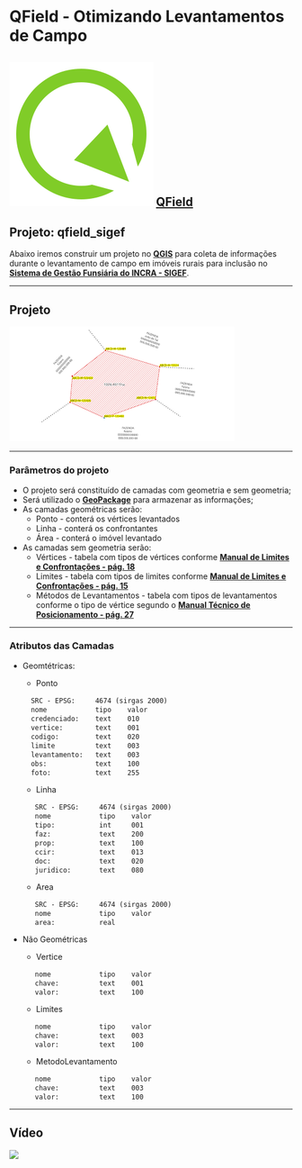 # QField - Otimizando Levantamentos de Campo
![img_qfield](qfield-logo.svg) **[QField](https://qfield.org/docs/pt/user-guide/index.html)**
---
## Projeto: qfield_sigef

Abaixo iremos construir um projeto no **[QGIS](https://qgis.org/pt_BR/site/)** para coleta de informações durante o levantamento de campo em imóveis rurais para inclusão no **[Sistema de Gestão Funsiária do INCRA - SIGEF](https://sigef.incra.gov.br/)**.

---
## Projeto

![Imagem do Projeto](img_ex2.png)

---
### Parâmetros do projeto

* O projeto será constituído de camadas com geometria e sem geometria;
* Será utilizado o **[GeoPackage](https://www.geopackage.org/)** para armazenar as informações;
* As camadas geométricas serão:
   * Ponto - conterá os vértices levantados
   * Linha - conterá os confrontantes
   * Área - conterá o imóvel levantado
* As camadas sem geometria serão:
   * Vértices - tabela com tipos de vértices conforme **[Manual de Limites e Confrontações - pág. 18](https://sigef.incra.gov.br/static/documentos/manual_tecnico_limites_confrontacoes_1ed.pdf)**
   * Limites - tabela com tipos de limites conforme **[Manual de Limites e Confrontações - pág. 15](https://sigef.incra.gov.br/static/documentos/manual_tecnico_limites_confrontacoes_1ed.pdf)**
   * Métodos de Levantamentos - tabela com tipos de levantamentos conforme o tipo de vértice segundo o **[Manual Técnico de Posicionamento - pág. 27](https://sigef.incra.gov.br/static/documentos/manual_tecnico_posicionamento_1ed.pdf)**
---
### Atributos das Camadas

* Geomtétricas:
   * Ponto

    ```
      SRC - EPSG:     4674 (sirgas 2000)
      nome            tipo    valor
      credenciado:    text    010
      vertice:        text    001
      codigo:         text    020
      limite          text    003
      levantamento:   text    003
      obs:            text    100
      foto:           text    255
   ```
   * Linha

   ```
      SRC - EPSG:     4674 (sirgas 2000)
      nome            tipo    valor
      tipo:           int     001
      faz:            text    200
      prop:           text    100
      ccir:           text    013
      doc:            text    020
      juridico:       text    080
   ```

   * Area
   ```
      SRC - EPSG:     4674 (sirgas 2000)
      nome            tipo    valor
      area:           real    
   ```
* Não Geométricas
   * Vertice
   ```
      nome            tipo    valor
      chave:          text    001
      valor:          text    100    
   ```
   * Limites
   ```
      nome            tipo    valor
      chave:          text    003
      valor:          text    100    
   ```
   * MetodoLevantamento
   ```
      nome            tipo    valor
      chave:          text    003
      valor:          text    100    
   ```
---
## Vídeo

[![](CapaVideoQfield.png)](https://www.youtube.com/playlist?list=PLzQWp0jpoFjLlpsRRzXs7Inl_9v-ziVkR)

